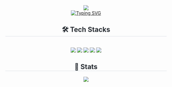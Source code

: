 <!-- 헤더 -->
<div align= "center">
    <img src="https://capsule-render.vercel.app/api?type=rect&color=f7df1e&height=240&text=Learn%20JavaScript&animation=&fontColor=000000&fontSize=70" />
</div>

<!-- 타이핑 -->
<div align= "center">
<a href="https://git.io/typing-svg"><img src="https://readme-typing-svg.demolab.com?font=noto+sans+kr&pause=1000&color=F2F704&center=true&vCenter=true&random=false&width=435&lines=%ED%94%84%EB%A1%A0%ED%8A%B8+%EC%97%94%EB%93%9C+%EC%97%94%EC%A7%80%EB%8B%88%EC%96%B4%EB%A5%BC+%ED%9D%AC%EB%A7%9D%ED%95%98%EB%8A%94+%EA%B9%80%EB%B3%91%EC%A4%80%EC%9E%85%EB%8B%88%EB%8B%A4." alt="Typing SVG"/></a>
</div>

<!-- 기술스택 -->
<div align= "center">
    <h2 style="border-bottom: 1px solid #d8dee4; color: #282d33;"> 🛠️ Tech Stacks </h2> <br> 
    <div style="margin: 0 auto; text-align: center;" align= "center"> <img src="https://img.shields.io/badge/HTML5-E34F26?style=flat&logo=HTML5&logoColor=white">
          <img src="https://img.shields.io/badge/CSS3-1572B6?style=flat&logo=CSS3&logoColor=white">
          <img src="https://img.shields.io/badge/Javascript-F7DF1E?style=flat&logo=Javascript&logoColor=white">
          <img src="https://img.shields.io/badge/React-61DAFB?style=flat&logo=React&logoColor=white">
          <img src="https://img.shields.io/badge/Notion-000000?style=flat&logo=Notion&logoColor=white">
          <br/></div>
</div>

<!-- 스탯 -->
<div align= "center"> 
    <h2 style="border-bottom: 1px solid #d8dee4; color: #282d33;"> 🏅 Stats </h2> <div align= "center">  <img src="https://github-readme-stats.vercel.app/api/top-langs/?username=Captain-Kim&layout=compact&bg_color=180,f7df1e,00000000&title_color=000000&text_color=000000"/> </div> 
</div>
    
    
